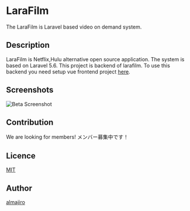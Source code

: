 LaraFilm
====
The LaraFilm is Laravel based video on demand system.

## Description
LaraFilm is Netflix,Hulu alternative open source application. The system is based on Laravel 5.6.
This project is backend of larafilm. To use this backend you need setup vue frontend project [here](https://github.com/almajiro/larafilm-frontend).

## Screenshots
![Beta Screenshot](https://github.com/almajiro/larafilm/blob/master/screenshots/beta.png?raw=true)

## Contribution
We are looking for members!
メンバー募集中です！

## Licence

[MIT](https://github.com/tcnksm/tool/blob/master/LICENCE)

## Author

[almajiro](https://github.com/almajiro)
